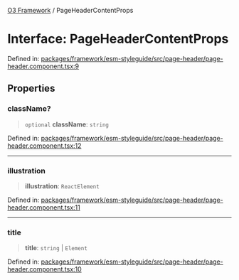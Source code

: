 [O3 Framework](../API.md) / PageHeaderContentProps

# Interface: PageHeaderContentProps

Defined in: [packages/framework/esm-styleguide/src/page-header/page-header.component.tsx:9](https://github.com/openmrs/openmrs-esm-core/blob/main/packages/framework/esm-styleguide/src/page-header/page-header.component.tsx#L9)

## Properties

### className?

> `optional` **className**: `string`

Defined in: [packages/framework/esm-styleguide/src/page-header/page-header.component.tsx:12](https://github.com/openmrs/openmrs-esm-core/blob/main/packages/framework/esm-styleguide/src/page-header/page-header.component.tsx#L12)

***

### illustration

> **illustration**: `ReactElement`

Defined in: [packages/framework/esm-styleguide/src/page-header/page-header.component.tsx:11](https://github.com/openmrs/openmrs-esm-core/blob/main/packages/framework/esm-styleguide/src/page-header/page-header.component.tsx#L11)

***

### title

> **title**: `string` \| `Element`

Defined in: [packages/framework/esm-styleguide/src/page-header/page-header.component.tsx:10](https://github.com/openmrs/openmrs-esm-core/blob/main/packages/framework/esm-styleguide/src/page-header/page-header.component.tsx#L10)
